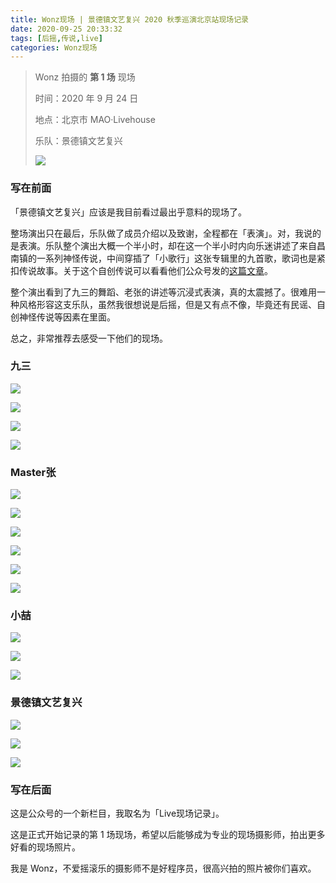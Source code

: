 ```yaml
---
title: Wonz现场 | 景德镇文艺复兴 2020 秋季巡演北京站现场记录
date: 2020-09-25 20:33:32
tags: [后摇,传说,live]
categories: Wonz现场
---
```


> Wonz 拍摄的 **第 1 场** 现场
>
> 时间：2020 年 9 月 24 日
>
> 地点：北京市 MAO·Livehouse
>
> 乐队：景德镇文艺复兴
>
> ![](https://raw.githubusercontent.com/Wonz5130/My-Private-ImgHost/master/img/%E5%BE%AE%E4%BF%A1%E5%9B%BE%E7%89%87_20200925221850.jpg)

<!--more-->

### 写在前面

「景德镇文艺复兴」应该是我目前看过最出乎意料的现场了。

整场演出只在最后，乐队做了成员介绍以及致谢，全程都在「表演」。对，我说的是表演。乐队整个演出大概一个半小时，却在这一个半小时内向乐迷讲述了来自昌南镇的一系列神怪传说，中间穿插了「小歌行」这张专辑里的九首歌，歌词也是紧扣传说故事。关于这个自创传说可以看看他们公众号发的[这篇文章](https://mp.weixin.qq.com/s/wdZJsSBE87WkMdZyNqTq7w)。

整个演出看到了九三的舞蹈、老张的讲述等沉浸式表演，真的太震撼了。很难用一种风格形容这支乐队，虽然我很想说是后摇，但是又有点不像，毕竟还有民谣、自创神怪传说等因素在里面。

总之，非常推荐去感受一下他们的现场。

### 九三

![](https://raw.githubusercontent.com/Wonz5130/My-Private-ImgHost/master/img/464516637105086336.jpg)

![](https://raw.githubusercontent.com/Wonz5130/My-Private-ImgHost/master/img/836264498535652265.jpg)

![](https://raw.githubusercontent.com/Wonz5130/My-Private-ImgHost/master/img/909978838408635137.jpg)

![](https://raw.githubusercontent.com/Wonz5130/My-Private-ImgHost/master/img/%E5%BE%AE%E4%BF%A1%E5%9B%BE%E7%89%87_20200925215740.jpg)

### Master张

![](https://raw.githubusercontent.com/Wonz5130/My-Private-ImgHost/master/img/%E5%BE%AE%E4%BF%A1%E5%9B%BE%E7%89%87_20200925215319.jpg)

![](https://raw.githubusercontent.com/Wonz5130/My-Private-ImgHost/master/img/276363769730887173.jpg)

![](https://raw.githubusercontent.com/Wonz5130/My-Private-ImgHost/master/img/615299576079421331.jpg)

![](https://raw.githubusercontent.com/Wonz5130/My-Private-ImgHost/master/img/662058159625951643.jpg)

![](https://raw.githubusercontent.com/Wonz5130/My-Private-ImgHost/master/img/%E5%BE%AE%E4%BF%A1%E5%9B%BE%E7%89%87_20200925215944.jpg)

![](https://raw.githubusercontent.com/Wonz5130/My-Private-ImgHost/master/img/%E5%BE%AE%E4%BF%A1%E5%9B%BE%E7%89%87_20200925220208.jpg)

### 小喆

![](https://raw.githubusercontent.com/Wonz5130/My-Private-ImgHost/master/img/%E5%BE%AE%E4%BF%A1%E5%9B%BE%E7%89%87_20200925215901.jpg)

![](https://raw.githubusercontent.com/Wonz5130/My-Private-ImgHost/master/img/%E5%BE%AE%E4%BF%A1%E5%9B%BE%E7%89%87_20200925215822.jpg)

![](https://raw.githubusercontent.com/Wonz5130/My-Private-ImgHost/master/img/577534454704727544.jpg)

### 景德镇文艺复兴

![](https://raw.githubusercontent.com/Wonz5130/My-Private-ImgHost/master/img/%E5%BE%AE%E4%BF%A1%E5%9B%BE%E7%89%87_20200925215844.jpg)

![](https://raw.githubusercontent.com/Wonz5130/My-Private-ImgHost/master/img/%E5%BE%AE%E4%BF%A1%E5%9B%BE%E7%89%87_20200925215921.jpg)

![](https://raw.githubusercontent.com/Wonz5130/My-Private-ImgHost/master/img/362850585042439593.jpg)

### 写在后面

这是公众号的一个新栏目，我取名为「Live现场记录」。

这是正式开始记录的第 1 场现场，希望以后能够成为专业的现场摄影师，拍出更多好看的现场照片。

我是 Wonz，不爱摇滚乐的摄影师不是好程序员，很高兴拍的照片被你们喜欢。

